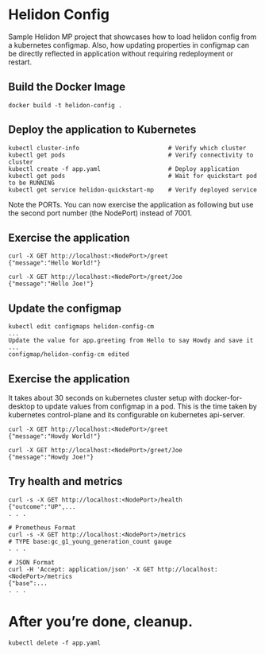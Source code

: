 # Helidon Config

Sample Helidon MP project that showcases how to load helidon config from a kubernetes configmap. Also, how updating 
properties in configmap can be directly reflected in application without requiring redeployment or restart.

## Build the Docker Image

```
docker build -t helidon-config .
```

## Deploy the application to Kubernetes

```
kubectl cluster-info                         # Verify which cluster
kubectl get pods                             # Verify connectivity to cluster
kubectl create -f app.yaml                   # Deploy application
kubectl get pods                             # Wait for quickstart pod to be RUNNING
kubectl get service helidon-quickstart-mp    # Verify deployed service
```

Note the PORTs. You can now exercise the application as following but use the second
port number (the NodePort) instead of 7001.

## Exercise the application

```
curl -X GET http://localhost:<NodePort>/greet
{"message":"Hello World!"}

curl -X GET http://localhost:<NodePort>/greet/Joe
{"message":"Hello Joe!"}
```

## Update the configmap

```
kubectl edit configmaps helidon-config-cm
...
Update the value for app.greeting from Hello to say Howdy and save it
...
configmap/helidon-config-cm edited
```

## Exercise the application

It takes about 30 seconds on kubernetes cluster setup with docker-for-desktop to update values from configmap in a pod. 
This is the time taken by kubernetes control-plane and its configurable on kubernetes api-server.

```
curl -X GET http://localhost:<NodePort>/greet
{"message":"Howdy World!"}

curl -X GET http://localhost:<NodePort>/greet/Joe
{"message":"Howdy Joe!"}
```

## Try health and metrics

```
curl -s -X GET http://localhost:<NodePort>/health
{"outcome":"UP",...
. . .

# Prometheus Format
curl -s -X GET http://localhost:<NodePort>/metrics
# TYPE base:gc_g1_young_generation_count gauge
. . .

# JSON Format
curl -H 'Accept: application/json' -X GET http://localhost:<NodePort>/metrics
{"base":...
. . .

```

# After you’re done, cleanup.

```
kubectl delete -f app.yaml
```
